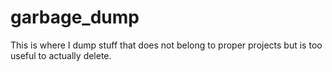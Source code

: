 # garbage_dump
This is where I dump stuff that does not belong to proper projects but is too useful to actually delete.
